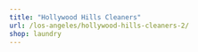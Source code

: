 ```yaml
---
title: "Hollywood Hills Cleaners"
url: /los-angeles/hollywood-hills-cleaners-2/
shop: laundry
---
```

